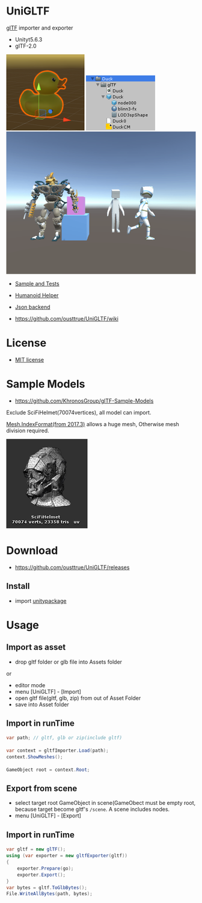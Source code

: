 # UniGLTF

[glTF](https://github.com/KhronosGroup/glTF) importer and exporter

* Unityt5.6.3
* glTF-2.0

![duck](doc/duck.png)
![duck_prefab](doc/duck_prefab.png)
![animation](doc/animation.gif)

* [Sample and Tests](https://github.com/ousttrue/UniGLTF_Test)
* [Humanoid Helper](https://github.com/ousttrue/UniHumanoid)
* [Json backend](https://github.com/ousttrue/UniJson)

* https://github.com/ousttrue/UniGLTF/wiki

# License

* [MIT license](LICENSE)

# Sample Models

* https://github.com/KhronosGroup/glTF-Sample-Models

Exclude SciFiHelmet(70074vertices), all model can import.

[Mesh.IndexFormat(from 2017.3)](https://docs.unity3d.com/ScriptReference/Mesh-indexFormat.html) allows a huge mesh, Otherwise mesh division required.

![SciFiHelmet](doc/SciFiHelmet.png)

# Download

* https://github.com/ousttrue/UniGLTF/releases

## Install

* import [unitypackage](https://github.com/ousttrue/UniGLTF/releases)

# Usage

## Import as asset

* drop gltf folder or glb file into Assets folder

or

* editor mode
* menu [UniGLTF] - [Import] 
* open gltf file(gltf, glb, zip) from out of Asset Folder
* save into Asset folder

## Import in runTime

```cs
var path; // gltf, glb or zip(include gltf)

var context = gltfImporter.Load(path);
context.ShowMeshes();

GameObject root = context.Root;
```

## Export from scene

* select target root GameObject in scene(GameObect must be empty root, because target become gltf's ``/scene``. A scene includes nodes.
* menu [UniGLTF] - [Export]

## Import in runTime

```cs
var gltf = new glTF();
using (var exporter = new gltfExporter(gltf))
{
    exporter.Prepare(go);
    exporter.Export();
}
var bytes = gltf.ToGlbBytes();
File.WriteAllBytes(path, bytes);
```

